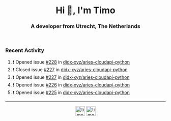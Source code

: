 <h1 align="center">Hi 👋, I'm Timo</h1>
<h3 align="center">A developer from Utrecht, The Netherlands</h3>
<br/>
<!-- https://github.com/rahuldkjain/github-profile-readme-generator --!>

<!--  <p align="left"><img src="https://github-readme-stats.vercel.app/api?username=timoglastra&show_icons=true&count_private=true&" alt="timoglastra" /></p> --!>

<!--
Github language stats
<p align="left"><img src="https://github-readme-stats.vercel.app/api/top-langs/?username=timoglastra&layout=compact" alt="timoglastra" /><p>
-->

<!-- Codestats language stats -->
<!-- <p align="left"><img src="https://codestats-readme.vercel.app/api/top-langs/?username=timoglastra&layout=compact&language_count=12" alt="timoglastra" /><p>    --!>
  
<h3>Recent Activity</h3>

<!--START_SECTION:activity-->
1. ❗️ Opened issue [#228](https://github.com/didx-xyz/aries-cloudapi-python/issues/228) in [didx-xyz/aries-cloudapi-python](https://github.com/didx-xyz/aries-cloudapi-python)
2. ❗️ Closed issue [#227](https://github.com/didx-xyz/aries-cloudapi-python/issues/227) in [didx-xyz/aries-cloudapi-python](https://github.com/didx-xyz/aries-cloudapi-python)
3. ❗️ Opened issue [#227](https://github.com/didx-xyz/aries-cloudapi-python/issues/227) in [didx-xyz/aries-cloudapi-python](https://github.com/didx-xyz/aries-cloudapi-python)
4. ❗️ Opened issue [#226](https://github.com/didx-xyz/aries-cloudapi-python/issues/226) in [didx-xyz/aries-cloudapi-python](https://github.com/didx-xyz/aries-cloudapi-python)
5. ❗️ Opened issue [#225](https://github.com/didx-xyz/aries-cloudapi-python/issues/225) in [didx-xyz/aries-cloudapi-python](https://github.com/didx-xyz/aries-cloudapi-python)
<!--END_SECTION:activity-->

---

<p align="center">
<a href="https://twitter.com/timoglastra" target="blank"><img align="center" src="https://cdn.jsdelivr.net/npm/simple-icons@3.0.1/icons/twitter.svg" alt="timoglastra" height="30" width="30" /></a>
<a href="https://linkedin.com/in/timoglastra" target="blank"><img align="center" src="https://cdn.jsdelivr.net/npm/simple-icons@3.0.1/icons/linkedin.svg" alt="timoglastra" height="30" width="30" /></a>
</p>



